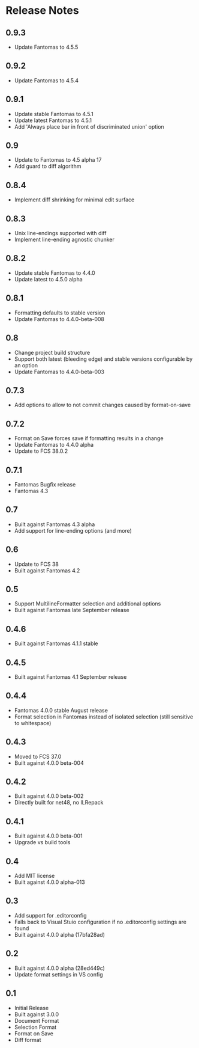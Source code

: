 Release Notes
============

0.9.3
----

* Update Fantomas to 4.5.5

0.9.2
----

* Update Fantomas to 4.5.4

0.9.1
----

* Update stable Fantomas to 4.5.1
* Update latest Fantomas to 4.5.1
* Add 'Always place bar in front of discriminated union' option

0.9
----

* Update to Fantomas to 4.5 alpha 17
* Add guard to diff algorithm

0.8.4
----

* Implement diff shrinking for minimal edit surface

0.8.3
----

* Unix line-endings supported with diff
* Implement line-ending agnostic chunker

0.8.2
----

* Update stable Fantomas to 4.4.0
* Update latest to 4.5.0 alpha

0.8.1
----

* Formatting defaults to stable version
* Update Fantomas to 4.4.0-beta-008

0.8
----

* Change project build structure
* Support both latest (bleeding edge) and stable versions configurable by an option
* Update Fantomas to 4.4.0-beta-003 

0.7.3
----

* Add options to allow to not commit changes caused by format-on-save

0.7.2
----

* Format on Save forces save if formatting results in a change
* Update Fantomas to 4.4.0 alpha
* Update to FCS 38.0.2

0.7.1
----

* Fantomas Bugfix release
* Fantomas 4.3

0.7
----

* Built against Fantomas 4.3 alpha
* Add support for line-ending options (and more)

0.6
----

* Update to FCS 38
* Built against Fantomas 4.2

0.5
----

* Support MultilineFormatter selection and additional options
* Built against Fantomas late September release

0.4.6
----

* Built against Fantomas 4.1.1 stable

0.4.5
----

* Built against Fantomas 4.1 September release

0.4.4
----

* Fantomas 4.0.0 stable August release
* Format selection in Fantomas instead of isolated selection (still sensitive to whitespace)

0.4.3
----

* Moved to FCS 37.0
* Built against 4.0.0 beta-004

0.4.2
----

* Built against 4.0.0 beta-002
* Directly built for net48, no ILRepack

0.4.1
----

* Built against 4.0.0 beta-001
* Upgrade vs build tools

0.4
----

* Add MIT license
* Built against 4.0.0 alpha-013

0.3
----

* Add support for .editorconfig
* Falls back to Visual Stuio configuration if no .editorconfig settings are found
* Built against 4.0.0 alpha (17bfa28ad)

0.2
----

* Built against 4.0.0 alpha (28ed449c)
* Update format settings in VS config

0.1
----

* Initial Release
* Built against 3.0.0 
* Document Format 
* Selection Format 
* Format on Save
* Diff format

